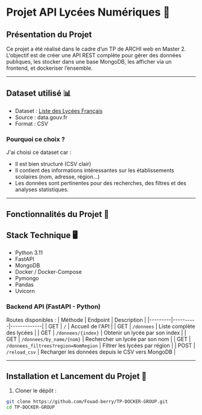 # Projet API Lycées Numériques 🚀

## Présentation du Projet

Ce projet a été réalisé dans le cadre d’un TP de ARCHI web en Master 2.  
L’objectif est de créer une API REST complète pour gérer des données publiques, les stocker dans une base MongoDB, les afficher via un frontend, et dockeriser l’ensemble.

---

## Dataset utilisé 📊

- Dataset : [Liste des Lycées Français](https://www.data.gouv.fr/fr/datasets/lycees-francais/)  
- Source : data.gouv.fr  
- Format : CSV  

### Pourquoi ce choix ?
J'ai choisi ce dataset car :
- Il est bien structuré (CSV clair)
- Il contient des informations intéressantes sur les établissements scolaires (nom, adresse, région...)
- Les données sont pertinentes pour des recherches, des filtres et des analyses statistiques.

---

## Fonctionnalités du Projet 🎯

## Stack Technique 🖥️

- Python 3.11
- FastAPI
- MongoDB
- Docker / Docker-Compose
- Pymongo
- Pandas
- Uvicorn

### Backend API (FastAPI - Python)

Routes disponibles :
| Méthode | Endpoint | Description |
|---------|----------|-------------|
| GET     | `/` | Accueil de l'API |
| GET     | `/donnees` | Liste complète des lycées |
| GET     | `/donnees/{index}` | Obtenir un lycée par son index |
| GET     | `/donnees/by_name/{nom}` | Rechercher un lycée par son nom |
| GET     | `/donnees_filtrees?region=NomRegion` | Filtrer les lycées par région |
| POST    | `/reload_csv` | Recharger les données depuis le CSV vers MongoDB |

---

## Installation et Lancement du Projet 🚀

1. Cloner le dépôt :
```bash
git clone https://github.com/Fouad-berry/TP-DOCKER-GROUP.git
cd TP-DOCKER-GROUP
